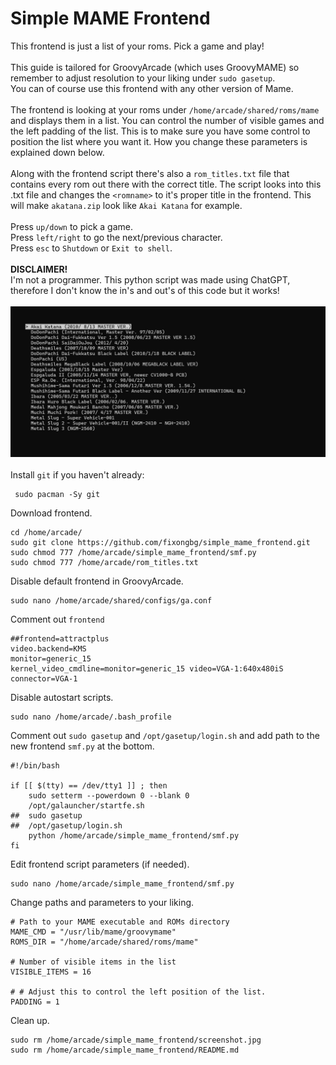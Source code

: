 # Simple MAME Frontend
This frontend is just a list of your roms. Pick a game and play!
<br>
<br>
This guide is tailored for GroovyArcade (which uses GroovyMAME) so remember to adjust resolution to your liking under `sudo gasetup`. 
<br>
You can of course use this frontend with any other version of Mame.
<br>
<br>
The frontend is looking at your roms under `/home/arcade/shared/roms/mame` and displays them in a list. You can control the number of visible games and the left padding of the list. This is to make sure you have some control to position the list where you want it. How you change these parameters is explained down below.
<br>
<br>
Along with the frontend script there's also a `rom_titles.txt` file that contains every rom out there with the correct title. The script looks into this .txt file and changes the `<romname>` to it's proper title in the frontend. This will make `akatana.zip` look like `Akai Katana` for example. 
<br>
<br>
Press `up/down` to pick a game.
<br>
Press `left/right` to go the next/previous character. 
<br>
Press `esc` to `Shutdown` or `Exit to shell`.
<br>
<br>
**DISCLAIMER!**
<br>
I'm not a programmer. This python script was made using ChatGPT, therefore I don't know the in's and out's of this code but it works!
<br>
<br>
![screenshot](screenshot.jpg) 
<br>
<br>
Install `git` if you haven't already:
```
 sudo pacman -Sy git
```
Download frontend.
```
cd /home/arcade/
sudo git clone https://github.com/fixongbg/simple_mame_frontend.git
sudo chmod 777 /home/arcade/simple_mame_frontend/smf.py
sudo chmod 777 /home/arcade/rom_titles.txt
```
Disable default frontend in GroovyArcade.
```
sudo nano /home/arcade/shared/configs/ga.conf
```
Comment out `frontend`
```
##frontend=attractplus
video.backend=KMS
monitor=generic_15
kernel_video_cmdline=monitor=generic_15 video=VGA-1:640x480iS
connector=VGA-1
```
Disable autostart scripts.
```
sudo nano /home/arcade/.bash_profile
```
Comment out `sudo gasetup` and `/opt/gasetup/login.sh` and add path to the new frontend `smf.py` at the bottom.
```
#!/bin/bash

if [[ $(tty) == /dev/tty1 ]] ; then
    sudo setterm --powerdown 0 --blank 0
    /opt/galauncher/startfe.sh
##  sudo gasetup
##  /opt/gasetup/login.sh
    python /home/arcade/simple_mame_frontend/smf.py
fi
```
Edit frontend script parameters (if needed).
```
sudo nano /home/arcade/simple_mame_frontend/smf.py
```
Change paths and parameters to your liking.
```
# Path to your MAME executable and ROMs directory
MAME_CMD = "/usr/lib/mame/groovymame"
ROMS_DIR = "/home/arcade/shared/roms/mame"

# Number of visible items in the list
VISIBLE_ITEMS = 16

# # Adjust this to control the left position of the list.
PADDING = 1
```
Clean up.
```
sudo rm /home/arcade/simple_mame_frontend/screenshot.jpg
sudo rm /home/arcade/simple_mame_frontend/README.md
```
